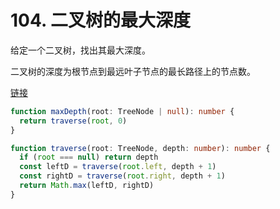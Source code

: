 # 104. 二叉树的最大深度

给定一个二叉树，找出其最大深度。

二叉树的深度为根节点到最远叶子节点的最长路径上的节点数。

[链接](https://leetcode-cn.com/problems/maximum-depth-of-binary-tree/)

```ts
function maxDepth(root: TreeNode | null): number {
  return traverse(root, 0)
}

function traverse(root: TreeNode, depth: number): number {
  if (root === null) return depth
  const leftD = traverse(root.left, depth + 1)
  const rightD = traverse(root.right, depth + 1)
  return Math.max(leftD, rightD)
}
```
